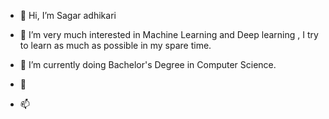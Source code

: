 - 👋 Hi, I’m Sagar adhikari 
- 👀 I’m very much interested in Machine Learning and Deep learning , I try to learn as much as possible in my spare time.
- 🌱 I’m currently doing Bachelor's Degree in Computer Science. 

- 💞️ 
- 📫 

<!---
Sagaradhikari69/Sagaradhikari69 is a ✨ special ✨ repository because its `README.md` (this file) appears on your GitHub profile.
You can click the Preview link to take a look at your changes.
--->
